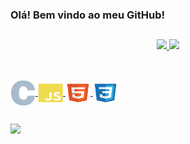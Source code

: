 ### Olá! Bem vindo ao meu GitHub!
##
<div align="center">
  <a href="https://github.com/ruivocodespace">
  <img height="190em" src="https://github-readme-stats.vercel.app/api?username=ruivocodespace&show_icons=true&theme=dark"/>
  <img height="190em" src="https://github-readme-stats.vercel.app/api/top-langs/?username=ruivocodespace&layout=compact&langs_count=10&theme=dark"/>
</div>

  ##
  
<div style="display: inline_block"><br>
  <img align="center" alt="C" height="40" width="40" src="https://github.com/devicons/devicon/blob/master/icons/c/c-original.svg">
  <img align="center" alt="Js" height="30" width="40" src="https://raw.githubusercontent.com/devicons/devicon/master/icons/javascript/javascript-plain.svg">
  <img align="center" alt="HTML" height="30" width="40" src="https://raw.githubusercontent.com/devicons/devicon/master/icons/html5/html5-original.svg">
  <img align="center" alt="CSS" height="30" width="40" src="https://raw.githubusercontent.com/devicons/devicon/master/icons/css3/css3-original.svg">
</div>

  ##
  
<div>
  <a href="https://www.linkedin.com/in/peterson-ruivo-637345199/" target="_blank">
    <img src="https://img.shields.io/badge/-LinkedIn-%230077B5?style=for-the-badge&logo=linkedin&logoColor=white">
  </a>
</div>

